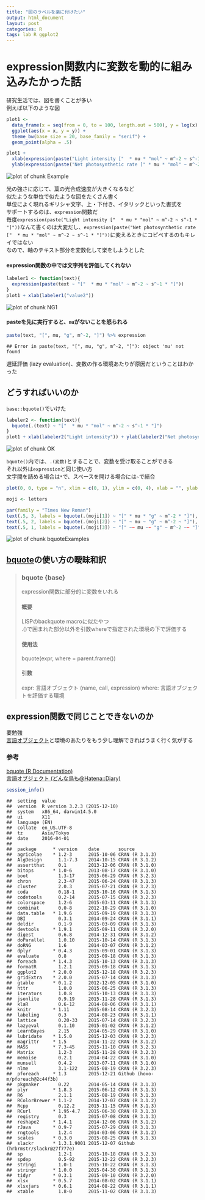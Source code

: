 ```yaml
---
title: "図のラベルを楽に付けたい"
output: html_document
layout: post
categories: R
tags: lab R ggplot2
---
```



# expression関数内に変数を動的に組み込みたかった話  

研究生活では、図を書くことが多い  
例えば以下のような図  

```r
plot1 <-
  data_frame(x = seq(from = 0, to = 100, length.out = 500), y = log(x) + rnorm(500, 0, 0.1)) %>%
  ggplot(aes(x = x, y = y)) +
  theme_bw(base_size = 20, base_family = "serif") +
  geom_point(alpha = .5)

plot1 +
  xlab(expression(paste("Light intensity ["  * mu * "mol" ~ m^-2 ~ s^-1 * "]"))) +
  ylab(expression(paste("Net photosynthetic rate [" * mu * "mol" ~ m^-2 ~ s^-1 * "]")))
```

![plot of chunk Example](/figure/source/2016-02-01-label_ggplot2/Example-1.png) 

光の強さに応じて、葉の光合成速度が大きくなるなど  
似たような単位で似たような図をたくさん書く  
単位によく現れるギリシャ文字、上・下付き、イタリックといった書式を  
サポートするのは、`expression`関数だ  
毎度`expression(paste("Light intensity ["  * mu * "mol" ~ m^-2 ~ s^-1 * "]"))`なんて書くのは大変だし、`expression(paste("Net photosynthetic rate ["  * mu * "mol" ~ m^-2 ~ s^-1 * "]"))`に変えるときにコピペするのもキレイではない  
なので、軸のテキスト部分を変数化して楽をしようとした   

#### expression関数の中では文字列を評価してくれない  

```r
labeler1 <- function(text){
  expression(paste(text ~ "["  * mu * "mol" ~ m^-2 ~ s^-1 * "]"))
}
plot1 + xlab(labeler1("value2"))
```

![plot of chunk NG1](/figure/source/2016-02-01-label_ggplot2/NG1-1.png) 

#### pasteを先に実行すると、`mu`がないことを怒られる  

```r
paste(text, "[", mu, "g", m^-2, "]") %>% expression
```

```
## Error in paste(text, "[", mu, "g", m^-2, "]"): object 'mu' not found
```

遅延評価 (lazy evaluation)、変数の作る環境あたりが原因だということはわかった  

## どうすればいいのか  
`base::bquote()`でいけた  

```r
labeler2 <- function(text){
  bquote(.(text) ~ "["  * mu * "mol" ~ m^-2 ~ s^-1 * "]")
}
plot1 + xlab(labeler2("Light intensity")) + ylab(labeler2("Net photosynthetic rate"))   
```

![plot of chunk OK](/figure/source/2016-02-01-label_ggplot2/OK-1.png) 

`bquote()`内では、`.(変数)`とすることで、変数を受け取ることができる  
それ以外は`expression`と同じ使い方  
文字間を詰める場合は`*`で、スペースを開ける場合には`~`で結合  

```r
plot(0, 0, type = "n", xlim = c(0, 1), ylim = c(0, 4), xlab = "", ylab = "")

moji <- letters

par(family = "Times New Roman")
text(.5, 3, labels = bquote(.(moji[1]) ~ "[" * mu * "g" ~ m^-2 * "]"), cex = 2)
text(.5, 2, labels = bquote(.(moji[2]) ~ "[" ~ mu ~ "g" ~ m^-2 ~ "]"), cex = 2)
text(.5, 1, labels = bquote(.(moji[3]) ~ "[" ~~ mu ~~ "g" ~ m^-2 ~~ "]"), cex = 2)
```

![plot of chunk bquoteExamples](/figure/source/2016-02-01-label_ggplot2/bquoteExamples-1.png) 

## [bquote](https://stat.ethz.ch/R-manual/R-devel/library/base/html/bquote.html)の使い方の曖昧和訳  
> ### bquote {base}  
> expression関数に部分的に変数をいれる  
> 
> #### 概要
> LISPのbackquote macroに似たやつ  
> .()で囲まれた部分以外を引数whereで指定された環境の下で評価する    
> 
> #### 使用法
> bquote(expr, where = parent.frame())
> 
> #### 引数
> expr: 言語オブジェクト (name, call, expression)
> where: 言語オブジェクトを評価する環境

## expression関数で同じことできないのか  
要勉強  
[言語オブジェクト](http://d.hatena.ne.jp/tsutatsutatsuta/20120114/1326542583)と環境のあたりをもう少し理解できればうまく行く気がする  

### 参考
[bquote (R Documentation)](https://stat.ethz.ch/R-manual/R-devel/library/base/html/bquote.html)  
[言語オブジェクト (どんな鳥も@Hatena::Diary)](http://d.hatena.ne.jp/tsutatsutatsuta/20120114/1326542583)


```r
session_info()
```

```
##  setting  value                       
##  version  R version 3.2.3 (2015-12-10)
##  system   x86_64, darwin14.5.0        
##  ui       X11                         
##  language (EN)                        
##  collate  en_US.UTF-8                 
##  tz       Asia/Tokyo                  
##  date     2016-04-01                  
## 
##  package      * version    date       source                          
##  agricolae    * 1.2-3      2015-10-06 CRAN (R 3.1.3)                  
##  AlgDesign      1.1-7.3    2014-10-15 CRAN (R 3.1.2)                  
##  assertthat     0.1        2013-12-06 CRAN (R 3.1.0)                  
##  bitops       * 1.0-6      2013-08-17 CRAN (R 3.1.0)                  
##  boot           1.3-17     2015-06-29 CRAN (R 3.2.3)                  
##  chron          2.3-47     2015-06-24 CRAN (R 3.1.3)                  
##  cluster        2.0.3      2015-07-21 CRAN (R 3.2.3)                  
##  coda           0.18-1     2015-10-16 CRAN (R 3.1.3)                  
##  codetools      0.2-14     2015-07-15 CRAN (R 3.2.3)                  
##  colorspace     1.2-6      2015-03-11 CRAN (R 3.1.3)                  
##  combinat       0.0-8      2012-10-29 CRAN (R 3.1.0)                  
##  data.table   * 1.9.6      2015-09-19 CRAN (R 3.1.3)                  
##  DBI            0.3.1      2014-09-24 CRAN (R 3.1.1)                  
##  deldir         0.1-9      2015-03-09 CRAN (R 3.1.3)                  
##  devtools     * 1.9.1      2015-09-11 CRAN (R 3.2.0)                  
##  digest         0.6.8      2014-12-31 CRAN (R 3.1.2)                  
##  doParallel     1.0.10     2015-10-14 CRAN (R 3.1.3)                  
##  doRNG          1.6        2014-03-07 CRAN (R 3.1.2)                  
##  dplyr        * 0.4.3      2015-09-01 CRAN (R 3.1.3)                  
##  evaluate       0.8        2015-09-18 CRAN (R 3.1.3)                  
##  foreach      * 1.4.3      2015-10-13 CRAN (R 3.1.3)                  
##  formatR        1.2.1      2015-09-18 CRAN (R 3.1.3)                  
##  ggplot2      * 2.0.0      2015-12-18 CRAN (R 3.2.3)                  
##  gridExtra    * 2.0.0      2015-07-14 CRAN (R 3.1.3)                  
##  gtable       * 0.1.2      2012-12-05 CRAN (R 3.1.0)                  
##  httr           1.0.0      2015-06-25 CRAN (R 3.1.3)                  
##  iterators      1.0.8      2015-10-13 CRAN (R 3.1.3)                  
##  jsonlite       0.9.19     2015-11-28 CRAN (R 3.1.3)                  
##  klaR           0.6-12     2014-08-06 CRAN (R 3.1.1)                  
##  knitr        * 1.11       2015-08-14 CRAN (R 3.2.3)                  
##  labeling       0.3        2014-08-23 CRAN (R 3.1.1)                  
##  lattice        0.20-33    2015-07-14 CRAN (R 3.2.3)                  
##  lazyeval       0.1.10     2015-01-02 CRAN (R 3.1.2)                  
##  LearnBayes     2.15       2014-05-29 CRAN (R 3.1.0)                  
##  lubridate    * 1.5.0      2015-12-03 CRAN (R 3.2.3)                  
##  magrittr     * 1.5        2014-11-22 CRAN (R 3.1.2)                  
##  MASS         * 7.3-45     2015-11-10 CRAN (R 3.2.3)                  
##  Matrix         1.2-3      2015-11-28 CRAN (R 3.2.3)                  
##  memoise        0.2.1      2014-04-22 CRAN (R 3.1.0)                  
##  munsell        0.4.2      2013-07-11 CRAN (R 3.1.0)                  
##  nlme           3.1-122    2015-08-19 CRAN (R 3.2.3)                  
##  pforeach     * 1.3        2015-12-21 Github (hoxo-m/pforeach@2c44f3b)
##  pkgmaker       0.22       2014-05-14 CRAN (R 3.1.3)                  
##  plyr         * 1.8.3      2015-06-12 CRAN (R 3.1.3)                  
##  R6             2.1.1      2015-08-19 CRAN (R 3.1.3)                  
##  RColorBrewer * 1.1-2      2014-12-07 CRAN (R 3.1.2)                  
##  Rcpp           0.12.2     2015-11-15 CRAN (R 3.1.3)                  
##  RCurl        * 1.95-4.7   2015-06-30 CRAN (R 3.1.3)                  
##  registry       0.3        2015-07-08 CRAN (R 3.1.3)                  
##  reshape2     * 1.4.1      2014-12-06 CRAN (R 3.1.2)                  
##  rJava        * 0.9-7      2015-07-29 CRAN (R 3.1.3)                  
##  rngtools       1.2.4      2014-03-06 CRAN (R 3.1.2)                  
##  scales       * 0.3.0      2015-08-25 CRAN (R 3.1.3)                  
##  slackr       * 1.3.1.9001 2015-12-07 Github (hrbrmstr/slackr@27f777e)
##  sp             1.2-1      2015-10-18 CRAN (R 3.2.3)                  
##  spdep          0.5-92     2015-12-22 CRAN (R 3.2.3)                  
##  stringi        1.0-1      2015-10-22 CRAN (R 3.1.3)                  
##  stringr      * 1.0.0      2015-04-30 CRAN (R 3.1.3)                  
##  tidyr        * 0.3.1      2015-09-10 CRAN (R 3.2.0)                  
##  xlsx         * 0.5.7      2014-08-02 CRAN (R 3.1.1)                  
##  xlsxjars     * 0.6.1      2014-08-22 CRAN (R 3.1.1)                  
##  xtable         1.8-0      2015-11-02 CRAN (R 3.1.3)
```

